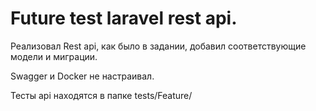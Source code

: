 # Future test laravel rest api.
Реализовал Rest api, как было в задании, добавил соответствующие модели и миграции.

Swagger и  Docker не настраивал.

Тесты api находятся в папке tests/Feature/
